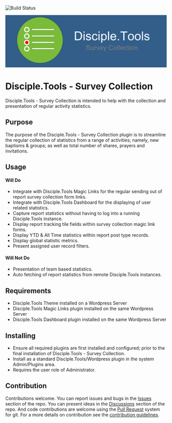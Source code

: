 ![Build Status](https://github.com/DiscipleTools/disciple-tools-survey-collection/actions/workflows/ci.yml/badge.svg?branch=master)




![Plugin Banner](https://github.com/DiscipleTools/disciple-tools-survey-collection/raw/master/documentation/banner.png)

# Disciple.Tools - Survey Collection

Disciple.Tools - Survey Collection is intended to help with the collection and presentation of regular activity statistics.

## Purpose

The purpose of the Disciple.Tools - Survey Collection plugin is to streamline the regular collection of statistics from a range of activities; namely, new baptisms & groups; as well as total number of shares, prayers and invitations.

## Usage

#### Will Do

- Integrate with Disciple.Tools Magic Links for the regular sending out of report survey collection form links.
- Integrate with Disciple.Tools Dashboard for the displaying of user related statistics.
- Capture report statistics without having to log into a running Disciple.Tools instance.
- Display report tracking tile fields within survey collection magic link forms.
- Display YTD & All Time statistics within report post type records.
- Display global statistic metrics.
- Present assigned user record filters.

#### Will Not Do

- Presentation of team based statistics.
- Auto fetching of report statistics from remote Disciple.Tools instances.

## Requirements

- Disciple.Tools Theme installed on a Wordpress Server
- Disciple.Tools Magic Links plugin installed on the same Wordpress Server
- Disciple.Tools Dashboard plugin installed on the same Wordpress Server

## Installing

- Ensure all required plugins are first installed and configured; prior to the final installation of Disciple.Tools - Survey Collection.
- Install as a standard Disciple.Tools/Wordpress plugin in the system Admin/Plugins area.
- Requires the user role of Administrator.

## Contribution

Contributions welcome. You can report issues and bugs in the
[Issues](https://github.com/DiscipleTools/disciple-tools-survey-collection/issues) section of the repo. You can present ideas
in the [Discussions](https://github.com/DiscipleTools/disciple-tools-survey-collection/discussions) section of the repo. And
code contributions are welcome using the [Pull Request](https://github.com/DiscipleTools/disciple-tools-survey-collection/pulls)
system for git. For a more details on contribution see the
[contribution guidelines](https://github.com/DiscipleTools/disciple-tools-survey-collection/blob/master/CONTRIBUTING.md).
